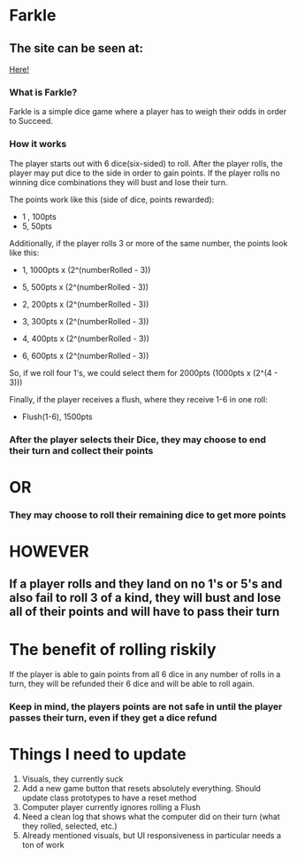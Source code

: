 # Farkle

## The site can be seen at:

[Here!](https://scoutpilgrim.github.io/farkleDice/)

### What is Farkle?
Farkle is a simple dice game where a player has to weigh their odds in order to Succeed.

### How it works
The player starts out with 6 dice(six-sided) to roll. After the player rolls, the player may put dice to the side in order to gain points. If the player rolls no winning dice combinations they will bust and lose their turn.

The points work like this (side of dice, points rewarded):
* 1 , 100pts
* 5, 50pts

Additionally, if the player rolls 3 or more of the same number, the points look like this:
* 1, 1000pts x (2^(numberRolled - 3))
* 5, 500pts x (2^(numberRolled - 3))

* 2, 200pts x (2^(numberRolled - 3))
* 3, 300pts x (2^(numberRolled - 3))
* 4, 400pts x (2^(numberRolled - 3))
* 6, 600pts x (2^(numberRolled - 3))

So, if we roll four 1's, we could select them for 2000pts (1000pts x (2^(4 - 3)))

Finally, if the player receives a flush, where they receive 1-6 in one roll:
* Flush(1-6), 1500pts

### After the player selects their Dice, they may choose to end their turn and collect their points
# OR
### They may choose to roll their remaining dice to get more points
# HOWEVER
## If a player rolls and they land on no 1's or 5's and also fail to roll 3 of a kind, they will bust and lose all of their points and will have to pass their turn


# The benefit of rolling riskily
If the player is able to gain points from all 6 dice in any number of rolls in a turn, they will be refunded their 6 dice and will be able to roll again.
### Keep in mind, the players points are not safe in until the player passes their turn, even if they get a dice refund

# Things I need to update
1. Visuals, they currently suck
2. Add a new game button that resets absolutely everything. Should update class prototypes to have a reset method
3. Computer player currently ignores rolling a Flush
4. Need a clean log that shows what the computer did on their turn (what they rolled, selected, etc.)
5. Already mentioned visuals, but UI responsiveness in particular needs a ton of work

